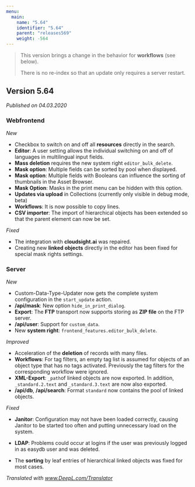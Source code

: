 ```yaml
---
menu:
  main:
    name: "5.64"
    identifier: "5.64"
    parent: "releases569"
    weight: -564
---
```


> This version brings a change in the behavior for **workflows** (see below).
>
> There is no re-index so that an update only requires a server restart.

## Version 5.64

*Published on 04.03.2020*

### Webfrontend

*New*

- Checkbox to switch on and off all **resources** directly in the search.
- **Editor**: A user setting allows the individual switching on and off of languages in multilingual input fields.
- **Mass deletion** requires the new system right `editor_bulk_delete`.
- **Mask option**: Multiple fields can be sorted by pool when displayed.
- **Mask option**: Multiple fields with Booleans can influence the sorting of thumbnails in the Asset Browser.
- **Mask Option**: Masks in the print menu can be hidden with this option.
- **Updates via upload** in Collections (currently only visible in debug mode, beta)
- **Workflows**: It is now possible to copy lines.
- **CSV importer**: The import of hierarchical objects has been extended so that the parent element can now be set.

*Fixed*

- The integration with **cloudsight.ai** was repaired. 
- Creating new **linked objects** directly in the editor has been fixed for special mask rights settings.

### Server

*New*

- Custom-Data-Type-Updater now gets the complete system configuration in the `start_update` action.
- **/api/mask**: New option `hide_in_print_dialog`. 
- **Export**: The **FTP** transport now supports storing as **ZIP file** on the FTP server.
- **/api/user**: Support for `custom_data`.
- New **system right**: `frontend_features.editor_bulk_delete`.

*Improved*

- Acceleration of the **deletion** of records with many files.
- **Workflows**: For tag filters, an empty tag list is assumed for objects of an object type that has no tags activated. Previously the tag filters for the corresponding workflow were ignored.
- **XML-Export**: `_path`of linked objects are now exported. In addition, `_standard.2.text` and `_standard.3.text` are now also exported.
- **/api/db**, **/api/search**: Format `standard` now contains the pool of linked objects.

*Fixed*

- **Janitor**: Configuration may not have been loaded correctly, causing Janitor to be started too often and putting unnecessary load on the system.
- **LDAP**: Problems could occur at logins if the user was previously logged in as easydb user and was deleted.

- The **sorting** by leaf entries of hierarchical linked objects was fixed for most cases.

*Translated with www.DeepL.com/Translator*